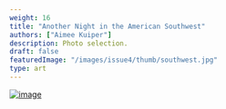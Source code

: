 ```yaml
---
weight: 16
title: "Another Night in the American Southwest"
authors: ["Aimee Kuiper"]
description: Photo selection.
draft: false
featuredImage: "/images/issue4/thumb/southwest.jpg"
type: art
---
```


<a href = "/images/issue4/southwest.jpg" data-lightbox="6">![image](/images/issue4/southwest.jpg#issues)</a>
